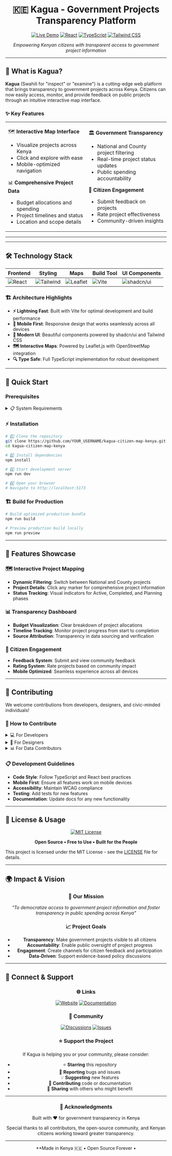 
<div align="center">

# 🇰🇪 Kagua - Government Projects Transparency Platform

[![Live Demo](https://img.shields.io/badge/Live%20Demo-Visit%20Site-brightgreen?style=for-the-badge&logo=vercel)](https://kagua-gava.netlify.app/)
[![React](https://img.shields.io/badge/React-18-61DAFB?style=for-the-badge&logo=react)](https://reactjs.org/)
[![TypeScript](https://img.shields.io/badge/TypeScript-5-3178C6?style=for-the-badge&logo=typescript)](https://www.typescriptlang.org/)
[![Tailwind CSS](https://img.shields.io/badge/Tailwind%20CSS-3-06B6D4?style=for-the-badge&logo=tailwindcss)](https://tailwindcss.com/)

*Empowering Kenyan citizens with transparent access to government project information*

</div>

---

## 🌟 What is Kagua?

**Kagua** (Swahili for "inspect" or "examine") is a cutting-edge web platform that brings transparency to government projects across Kenya. Citizens can now easily access, monitor, and provide feedback on public projects through an intuitive interactive map interface.

### ✨ Key Features

<table>
<tr>
<td width="50%">

🗺️ **Interactive Map Interface**
- Visualize projects across Kenya
- Click and explore with ease
- Mobile-optimized navigation

📊 **Comprehensive Project Data**
- Budget allocations and spending
- Project timelines and status
- Location and scope details

</td>
<td width="50%">

🏛️ **Government Transparency**
- National and County project filtering
- Real-time project status updates
- Public spending accountability

💬 **Citizen Engagement**
- Submit feedback on projects
- Rate project effectiveness
- Community-driven insights

</td>
</tr>
</table>

---


<div align="center">



</div>

---

## 🛠️ Technology Stack

<div align="center">

| Frontend | Styling | Maps | Build Tool | UI Components |
|----------|---------|------|------------|---------------|
| ![React](https://img.shields.io/badge/-React-61DAFB?logo=react&logoColor=white&style=flat-square) | ![Tailwind](https://img.shields.io/badge/-Tailwind%20CSS-06B6D4?logo=tailwindcss&logoColor=white&style=flat-square) | ![Leaflet](https://img.shields.io/badge/-Leaflet-199900?logo=leaflet&logoColor=white&style=flat-square) | ![Vite](https://img.shields.io/badge/-Vite-646CFF?logo=vite&logoColor=white&style=flat-square) | ![shadcn/ui](https://img.shields.io/badge/-shadcn/ui-000000?logo=shadcnui&logoColor=white&style=flat-square) |

</div>

### 🏗️ Architecture Highlights

- **⚡ Lightning Fast**: Built with Vite for optimal development and build performance
- **📱 Mobile First**: Responsive design that works seamlessly across all devices  
- **🎨 Modern UI**: Beautiful components powered by shadcn/ui and Tailwind CSS
- **🗺️ Interactive Maps**: Powered by Leaflet.js with OpenStreetMap integration
- **🔍 Type Safe**: Full TypeScript implementation for robust development

---

## 🚀 Quick Start

### Prerequisites

<details>
<summary>📋 System Requirements</summary>

- **Node.js** 18+ 
- **npm** or **yarn**
- Modern web browser (Chrome, Firefox, Safari, Edge)

</details>

### ⚡ Installation

```bash
# 1️⃣ Clone the repository
git clone https://github.com/YOUR_USERNAME/kagua-citizen-map-kenya.git
cd kagua-citizen-map-kenya

# 2️⃣ Install dependencies
npm install

# 3️⃣ Start development server
npm run dev

# 4️⃣ Open your browser
# Navigate to http://localhost:5173
```

### 🏗️ Build for Production

```bash
# Build optimized production bundle
npm run build

# Preview production build locally
npm run preview
```

---

## 📱 Features Showcase

### 🗺️ Interactive Project Mapping
- **Dynamic Filtering**: Switch between National and County projects
- **Project Details**: Click any marker for comprehensive project information
- **Status Tracking**: Visual indicators for Active, Completed, and Planning phases

### 📊 Transparency Dashboard
- **Budget Visualization**: Clear breakdown of project allocations
- **Timeline Tracking**: Monitor project progress from start to completion  
- **Source Attribution**: Transparency in data sourcing and verification

### 🤝 Citizen Engagement
- **Feedback System**: Submit and view community feedback
- **Rating System**: Rate projects based on community impact
- **Mobile Optimized**: Seamless experience across all devices

---

## 🤝 Contributing

We welcome contributions from developers, designers, and civic-minded individuals!

### 🌟 How to Contribute

<details>
<summary>💻 For Developers</summary>

1. **Fork** the repository
2. **Create** a feature branch (`git checkout -b feature/amazing-feature`)
3. **Commit** your changes (`git commit -m 'Add amazing feature'`)
4. **Push** to the branch (`git push origin feature/amazing-feature`)
5. **Open** a Pull Request

</details>

<details>
<summary>🎨 For Designers</summary>

- Submit UI/UX improvements
- Create better visualizations
- Enhance mobile experience
- Contribute icons and graphics

</details>

<details>
<summary>📊 For Data Contributors</summary>

- Help verify project information
- Contribute additional data sources
- Improve data accuracy
- Suggest new data fields

</details>

### 📋 Development Guidelines

- **Code Style**: Follow TypeScript and React best practices
- **Mobile First**: Ensure all features work on mobile devices
- **Accessibility**: Maintain WCAG compliance
- **Testing**: Add tests for new features
- **Documentation**: Update docs for any new functionality

---

## 📄 License & Usage

<div align="center">

[![MIT License](https://img.shields.io/badge/License-MIT-green.svg?style=for-the-badge)](https://choosealicense.com/licenses/mit/)

**Open Source • Free to Use • Built for the People**

</div>

This project is licensed under the MIT License - see the [LICENSE](LICENSE) file for details.

---

## 🌍 Impact & Vision

<div align="center">

### 🎯 Our Mission
*"To democratize access to government project information and foster transparency in public spending across Kenya"*

### 📈 Project Goals
- **Transparency**: Make government projects visible to all citizens
- **Accountability**: Enable public oversight of project progress
- **Engagement**: Create channels for citizen feedback and participation
- **Data-Driven**: Support evidence-based policy discussions

</div>

---

## 🔗 Connect & Support

<div align="center">

### 🌐 Links
[![Website](https://img.shields.io/badge/Website-kagua.co.ke-blue?style=for-the-badge&logo=safari)](https://5301a75f-5f06-4191-9e5c-4c7a625a4dcf.lovableproject.com)
[![Documentation](https://img.shields.io/badge/Docs-Read%20More-green?style=for-the-badge&logo=gitbook)](DOCUMENTATION.md)

### 💬 Community
[![Discussions](https://img.shields.io/badge/GitHub-Discussions-purple?style=for-the-badge&logo=github)](https://github.com/YOUR_USERNAME/kagua-citizen-map-kenya/discussions)
[![Issues](https://img.shields.io/badge/Report-Issues-red?style=for-the-badge&logo=github)](https://github.com/YOUR_USERNAME/kagua-citizen-map-kenya/issues)

### ⭐ Support the Project
If Kagua is helping you or your community, please consider:
- ⭐ **Starring** this repository
- 🐛 **Reporting** bugs and issues  
- 💡 **Suggesting** new features
- 🤝 **Contributing** code or documentation
- 📢 **Sharing** with others who might benefit

</div>

---

<div align="center">

### 🙏 Acknowledgments

Built with ❤️ for government transparency in Kenya

Special thanks to all contributors, the open-source community, and Kenyan citizens working toward greater transparency.

---

**Made in Kenya 🇰🇪 • Open Source Forever •
</div>
